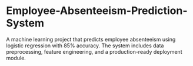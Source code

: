 # Employee-Absenteeism-Prediction-System
A machine learning project that predicts employee absenteeism using logistic regression with 85% accuracy. The system includes data preprocessing, feature engineering, and a production-ready deployment module.
